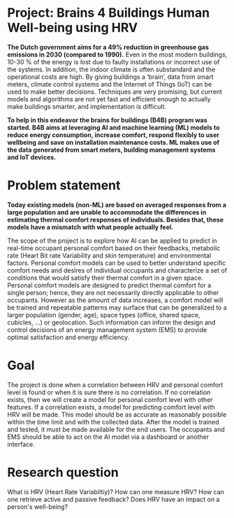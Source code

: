 # Project: Brains 4 Buildings Human Well-being using HRV

**The Dutch government aims for a 49% reduction in greenhouse gas emissions in 2030 (compared to 1990).** Even in the most modern buildings, 10-30 % of the energy is lost due to faulty installations or incorrect use of the systems. In addition, the indoor climate is often substandard and the operational costs are high. By giving buildings a ‘brain’, data from smart meters, climate control systems and the Internet of Things (IoT) can be used to make better decisions. Techniques are very promising, but current models and algorithms are not yet fast and efficient enough to actually make buildings smarter, and implementation is difficult.

**To help in this endeavor the brains for buildings (B4B) program was started. B4B aims at leveraging AI and machine learning (ML) models to reduce energy consumption, increase comfort, respond flexibly to user wellbeing and save on installation maintenance costs. ML makes use of the data generated from smart meters, building management systems and IoT devices.**

# Problem statement

**Today existing models (non-ML) are based on averaged responses from a large population and are unable to accommodate the differences in estimating thermal comfort responses of individuals. Besides that, these models have a mismatch with what people actually feel.**

The scope of the project is to explore how AI can be applied to predict in real-time occupant personal comfort based on their feedbacks, metabolic rate (Heart Bit rate Variability and skin temperature) and environmental factors. Personal comfort models can be used to better understand specific comfort needs and desires of individual occupants and characterize a set of conditions that would satisfy their thermal comfort in a given space. Personal comfort models are designed to predict thermal comfort for a single person; hence, they are not necessarily directly applicable to other occupants. However as the amount of data increases, a comfort model will be trained and repeatable patterns may surface that can be generalized to a larger population (gender, age), space types (office, shared space, cubicles, …) or geolocation. Such information can inform the design and control decisions of an energy management system (EMS) to provide optimal satisfaction and energy efficiency.

# Goal

The project is done when a correlation between HRV and personal comfort level is found or when it is sure there is no correlation. If no correlation exists, then we will create a model for personal comfort level with other features. If a correlation exists, a model for predicting comfort level with HRV will be made. This model should be as accurate as reasonably possible within the time limit and with the collected data. After the model is trained and tested, it must be made available for the end users. The occupants and EMS should be able to act on the AI model via a dashboard or another interface.

# Research question

What is HRV (Heart Rate Variabiltiy)?
How can one measure HRV?
How can one retrieve active and passive feedback?
Does HRV have an impact on a person's well-being?
